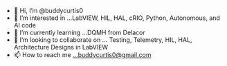 - 👋 Hi, I’m @buddycurtis0
- 👀 I’m interested in ...LabVIEW, HIL, HAL, cRIO, Python, Autonomous, and AI code
- 🌱 I’m currently learning ...DQMH from Delacor
- 💞️ I’m looking to collaborate on ... Testing, Telemetry, HIL, HAL, Architecture Designs in LabVIEW
- 📫 How to reach me ...buddycurtis0@gmail.com


